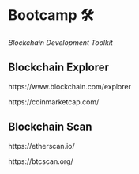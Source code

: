 # Bootcamp 🛠️

_Blockchain Development Toolkit_

## Blockchain Explorer 

<p> https://www.blockchain.com/explorer </p>
<p> https://coinmarketcap.com/ </p>

## Blockchain Scan

<p> https://etherscan.io/ </p>
<p> https://btcscan.org/ </p>
